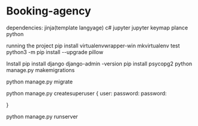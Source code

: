 # Booking-agency

dependencies:
jinja(template langyage)
c#
jupyter
jupyter keymap
plance
python

running the project
pip install virtualenvwrapper-win
mkvirtualenv test
python3 -m pip install --upgrade pillow

Install
pip install django
django-admin -version
pip install psycopg2
python manage.py makemigrations


python manage.py migrate

python manage.py createsuperuser
{
user:
password:
password:

}

python manage.py runserver


